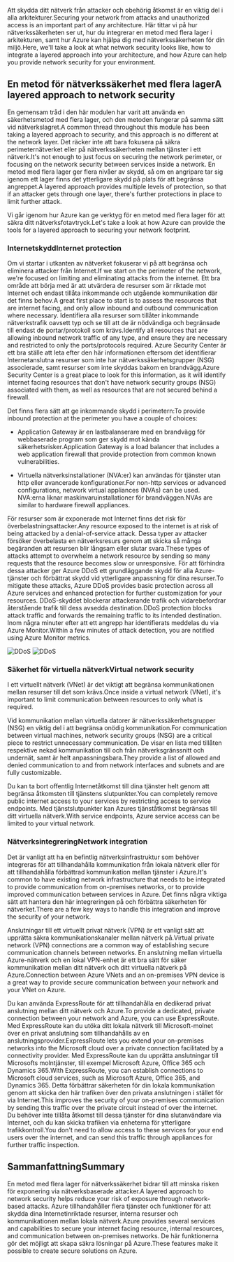 <span data-ttu-id="ef8d6-101">Att skydda ditt nätverk från attacker och obehörig åtkomst är en viktig del i alla arkitekturer.</span><span class="sxs-lookup"><span data-stu-id="ef8d6-101">Securing your network from attacks and unauthorized access is an important part of any architecture.</span></span> <span data-ttu-id="ef8d6-102">Här tittar vi på hur nätverkssäkerheten ser ut, hur du integrerar en metod med flera lager i arkitekturen, samt hur Azure kan hjälpa dig med nätverkssäkerheten för din miljö.</span><span class="sxs-lookup"><span data-stu-id="ef8d6-102">Here, we'll take a look at what network security looks like, how to integrate a layered approach into your architecture, and how Azure can help you provide network security for your environment.</span></span>

## <a name="a-layered-approach-to-network-security"></a><span data-ttu-id="ef8d6-103">En metod för nätverkssäkerhet med flera lager</span><span class="sxs-lookup"><span data-stu-id="ef8d6-103">A layered approach to network security</span></span>

<span data-ttu-id="ef8d6-104">En gemensam tråd i den här modulen har varit att använda en säkerhetsmetod med flera lager, och den metoden fungerar på samma sätt vid nätverkslagret.</span><span class="sxs-lookup"><span data-stu-id="ef8d6-104">A common thread throughout this module has been taking a layered approach to security, and this approach is no different at the network layer.</span></span> <span data-ttu-id="ef8d6-105">Det räcker inte att bara fokusera på säkra perimeternätverket eller på nätverkssäkerheten mellan tjänster i ett nätverk.</span><span class="sxs-lookup"><span data-stu-id="ef8d6-105">It's not enough to just focus on securing the network perimeter, or focusing on the network security between services inside a network.</span></span> <span data-ttu-id="ef8d6-106">En metod med flera lager ger flera nivåer av skydd, så om en angripare tar sig igenom ett lager finns det ytterligare skydd på plats för att begränsa angreppet.</span><span class="sxs-lookup"><span data-stu-id="ef8d6-106">A layered approach provides multiple levels of protection, so that if an attacker gets through one layer, there's further protections in place to limit further attack.</span></span>

<span data-ttu-id="ef8d6-107">Vi går igenom hur Azure kan ge verktyg för en metod med flera lager för att säkra ditt nätverksfotavtryck.</span><span class="sxs-lookup"><span data-stu-id="ef8d6-107">Let's take a look at how Azure can provide the tools for a layered approach to securing your network footprint.</span></span>

### <a name="internet-protection"></a><span data-ttu-id="ef8d6-108">Internetskydd</span><span class="sxs-lookup"><span data-stu-id="ef8d6-108">Internet protection</span></span>

<span data-ttu-id="ef8d6-109">Om vi startar i utkanten av nätverket fokuserar vi på att begränsa och eliminera attacker från Internet.</span><span class="sxs-lookup"><span data-stu-id="ef8d6-109">If we start on the perimeter of the network, we're focused on limiting and eliminating attacks from the internet.</span></span> <span data-ttu-id="ef8d6-110">Ett bra område att börja med är att utvärdera de resurser som är riktade mot Internet och endast tillåta inkommande och utgående kommunikation där det finns behov.</span><span class="sxs-lookup"><span data-stu-id="ef8d6-110">A great first place to start is to assess the resources that are internet facing, and only allow inbound and outbound communication where necessary.</span></span> <span data-ttu-id="ef8d6-111">Identifiera alla resurser som tillåter inkommande nätverkstrafik oavsett typ och se till att de är nödvändiga och begränsade till endast de portar/protokoll som krävs.</span><span class="sxs-lookup"><span data-stu-id="ef8d6-111">Identify all resources that are allowing inbound network traffic of any type, and ensure they are necessary and restricted to only the ports/protocols required.</span></span> <span data-ttu-id="ef8d6-112">Azure Security Center är ett bra ställe att leta efter den här informationen eftersom det identifierar Internetanslutna resurser som inte har nätverkssäkerhetsgrupper (NSG) associerade, samt resurser som inte skyddas bakom en brandvägg.</span><span class="sxs-lookup"><span data-stu-id="ef8d6-112">Azure Security Center is a great place to look for this information, as it will identify internet facing resources that don't have network security groups (NSG) associated with them, as well as resources that are not secured behind a firewall.</span></span>

<span data-ttu-id="ef8d6-113">Det finns flera sätt att ge inkommande skydd i perimetern:</span><span class="sxs-lookup"><span data-stu-id="ef8d6-113">To provide inbound protection at the perimeter you have a couple of choices:</span></span>

* <span data-ttu-id="ef8d6-114">Application Gateway är en lastbalanserare med en brandvägg för webbaserade program som ger skydd mot kända säkerhetsrisker.</span><span class="sxs-lookup"><span data-stu-id="ef8d6-114">Application Gateway is a load balancer that includes a web application firewall that provide protection from common known vulnerabilities.</span></span>

* <span data-ttu-id="ef8d6-115">Virtuella nätverksinstallationer (NVA:er) kan användas för tjänster utan http eller avancerade konfigurationer.</span><span class="sxs-lookup"><span data-stu-id="ef8d6-115">For non-http services or advanced configurations, network virtual appliances (NVAs) can be used.</span></span> <span data-ttu-id="ef8d6-116">NVA:erna liknar maskinvaruinstallationer för brandväggen.</span><span class="sxs-lookup"><span data-stu-id="ef8d6-116">NVAs are similar to hardware firewall appliances.</span></span>


<span data-ttu-id="ef8d6-117">För resurser som är exponerade mot Internet finns det risk för överbelastningsattacker.</span><span class="sxs-lookup"><span data-stu-id="ef8d6-117">Any resource exposed to the internet is at risk of being attacked by a denial-of-service attack.</span></span> <span data-ttu-id="ef8d6-118">Dessa typer av attacker försöker överbelasta en nätverksresurs genom att skicka så många begäranden att resursen blir långsam eller slutar svara.</span><span class="sxs-lookup"><span data-stu-id="ef8d6-118">These types of attacks attempt to overwhelm a network resource by sending so many requests that the resource becomes slow or unresponsive.</span></span> <span data-ttu-id="ef8d6-119">För att förhindra dessa attacker ger Azure DDoS ett grundläggande skydd för alla Azure-tjänster och förbättrat skydd vid ytterligare anpassning för dina resurser.</span><span class="sxs-lookup"><span data-stu-id="ef8d6-119">To mitigate these attacks, Azure DDoS provides basic protection across all Azure services and enhanced protection for further customization for your resources.</span></span> <span data-ttu-id="ef8d6-120">DDoS-skyddet blockerar attackerande trafik och vidarebefordrar återstående trafik till dess avsedda destination.</span><span class="sxs-lookup"><span data-stu-id="ef8d6-120">DDoS protection blocks attack traffic and forwards the remaining traffic to its intended destination.</span></span> <span data-ttu-id="ef8d6-121">Inom några minuter efter att ett angrepp har identifierats meddelas du via Azure Monitor.</span><span class="sxs-lookup"><span data-stu-id="ef8d6-121">Within a few minutes of attack detection, you are notified using Azure Monitor metrics.</span></span>

<span data-ttu-id="ef8d6-122"><!--TODO: replace with final media which was submitted for Design-for-security-in-azure -->
![DDoS](../media-COPIED-FROM-DESIGNFORSECURITY/ddos.png)</span><span class="sxs-lookup"><span data-stu-id="ef8d6-122"><!--TODO: replace with final media which was submitted for Design-for-security-in-azure -->
![DDoS](../media-COPIED-FROM-DESIGNFORSECURITY/ddos.png)</span></span>

### <a name="virtual-network-security"></a><span data-ttu-id="ef8d6-123">Säkerhet för virtuella nätverk</span><span class="sxs-lookup"><span data-stu-id="ef8d6-123">Virtual network security</span></span>

<span data-ttu-id="ef8d6-124">I ett virtuellt nätverk (VNet) är det viktigt att begränsa kommunikationen mellan resurser till det som krävs.</span><span class="sxs-lookup"><span data-stu-id="ef8d6-124">Once inside a virtual network (VNet), it's important to limit communication between resources to only what is required.</span></span>

<span data-ttu-id="ef8d6-125">Vid kommunikation mellan virtuella datorer är nätverkssäkerhetsgrupper (NSG) en viktig del i att begränsa onödig kommunikation.</span><span class="sxs-lookup"><span data-stu-id="ef8d6-125">For communication between virtual machines, network security groups (NSG) are a critical piece to restrict unnecessary communication.</span></span> <span data-ttu-id="ef8d6-126">De visar en lista med tillåten respektive nekad kommunikation till och från nätverksgränssnitt och undernät, samt är helt anpassningsbara.</span><span class="sxs-lookup"><span data-stu-id="ef8d6-126">They provide a list of allowed and denied communication to and from network interfaces and subnets and are fully customizable.</span></span>

<span data-ttu-id="ef8d6-127">Du kan ta bort offentlig Internetåtkomst till dina tjänster helt genom att begränsa åtkomsten till tjänstens slutpunkter.</span><span class="sxs-lookup"><span data-stu-id="ef8d6-127">You can completely remove public internet access to your services by restricting access to service endpoints.</span></span> <span data-ttu-id="ef8d6-128">Med tjänstslutpunkter kan Azures tjänståtkomst begränsas till ditt virtuella nätverk.</span><span class="sxs-lookup"><span data-stu-id="ef8d6-128">With service endpoints, Azure service access can be limited to your virtual network.</span></span>

### <a name="network-integration"></a><span data-ttu-id="ef8d6-129">Nätverksintegrering</span><span class="sxs-lookup"><span data-stu-id="ef8d6-129">Network integration</span></span>

<span data-ttu-id="ef8d6-130">Det är vanligt att ha en befintlig nätverksinfrastruktur som behöver integreras för att tillhandahålla kommunikation från lokala nätverk eller för att tillhandahålla förbättrad kommunikation mellan tjänster i Azure.</span><span class="sxs-lookup"><span data-stu-id="ef8d6-130">It's common to have existing network infrastructure that needs to be integrated to provide communication from on-premises networks, or to provide improved communication between services in Azure.</span></span> <span data-ttu-id="ef8d6-131">Det finns några viktiga sätt att hantera den här integreringen på och förbättra säkerheten för nätverket.</span><span class="sxs-lookup"><span data-stu-id="ef8d6-131">There are a few key ways to handle this integration and improve the security of your network.</span></span>

<span data-ttu-id="ef8d6-132">Anslutningar till ett virtuellt privat nätverk (VPN) är ett vanligt sätt att upprätta säkra kommunikationskanaler mellan nätverk på.</span><span class="sxs-lookup"><span data-stu-id="ef8d6-132">Virtual private network (VPN) connections are a common way of establishing secure communication channels between networks.</span></span> <span data-ttu-id="ef8d6-133">En anslutning mellan virtuella Azure-nätverk och en lokal VPN-enhet är ett bra sätt för säker kommunikation mellan ditt nätverk och ditt virtuella nätverk på Azure.</span><span class="sxs-lookup"><span data-stu-id="ef8d6-133">Connection between Azure VNets and an on-premises VPN device is a great way to provide secure communication between your network and your VNet on Azure.</span></span>

<span data-ttu-id="ef8d6-134">Du kan använda ExpressRoute för att tillhandahålla en dedikerad privat anslutning mellan ditt nätverk och Azure.</span><span class="sxs-lookup"><span data-stu-id="ef8d6-134">To provide a dedicated, private connection between your network and Azure, you can use ExpressRoute.</span></span> <span data-ttu-id="ef8d6-135">Med ExpressRoute kan du utöka ditt lokala nätverk till Microsoft-molnet över en privat anslutning som tillhandahålls av en anslutningsprovider.</span><span class="sxs-lookup"><span data-stu-id="ef8d6-135">ExpressRoute lets you extend your on-premises networks into the Microsoft cloud over a private connection facilitated by a connectivity provider.</span></span> <span data-ttu-id="ef8d6-136">Med ExpressRoute kan du upprätta anslutningar till Microsofts molntjänster, till exempel Microsoft Azure, Office 365 och Dynamics 365.</span><span class="sxs-lookup"><span data-stu-id="ef8d6-136">With ExpressRoute, you can establish connections to Microsoft cloud services, such as Microsoft Azure, Office 365, and Dynamics 365.</span></span> <span data-ttu-id="ef8d6-137">Detta förbättrar säkerheten för din lokala kommunikation genom att skicka den här trafiken över den privata anslutningen i stället för via Internet.</span><span class="sxs-lookup"><span data-stu-id="ef8d6-137">This improves the security of your on-premises communication by sending this traffic over the private circuit instead of over the internet.</span></span> <span data-ttu-id="ef8d6-138">Du behöver inte tillåta åtkomst till dessa tjänster för dina slutanvändare via Internet, och du kan skicka trafiken via enheterna för ytterligare trafikkontroll.</span><span class="sxs-lookup"><span data-stu-id="ef8d6-138">You don't need to allow access to these services for your end users over the internet, and can send this traffic through appliances for further traffic inspection.</span></span>

## <a name="summary"></a><span data-ttu-id="ef8d6-139">Sammanfattning</span><span class="sxs-lookup"><span data-stu-id="ef8d6-139">Summary</span></span>

<span data-ttu-id="ef8d6-140">En metod med flera lager för nätverkssäkerhet bidrar till att minska risken för exponering via nätverksbaserade attacker.</span><span class="sxs-lookup"><span data-stu-id="ef8d6-140">A layered approach to network security helps reduce your risk of exposure through network-based attacks.</span></span> <span data-ttu-id="ef8d6-141">Azure tillhandahåller flera tjänster och funktioner för att skydda dina Internetinriktade resurser, interna resurser och kommunikationen mellan lokala nätverk.</span><span class="sxs-lookup"><span data-stu-id="ef8d6-141">Azure provides several services and capabilities to secure your internet facing resource, internal resources, and communication between on-premises networks.</span></span> <span data-ttu-id="ef8d6-142">De här funktionerna gör det möjligt att skapa säkra lösningar på Azure.</span><span class="sxs-lookup"><span data-stu-id="ef8d6-142">These features make it possible to create secure solutions on Azure.</span></span>